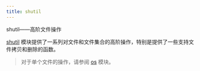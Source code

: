 ```yaml
---
title: shutil
---
```


shutil——高阶文件操作

[shutil](https://docs.python.org/zh-cn/3/library/shutil.html#module-shutil) 模块提供了一系列对文件和文件集合的高阶操作，特别是提供了一些支持文件拷贝和删除的函数。

> 对于单个文件的操作，请参阅 [os](https://docs.python.org/zh-cn/3/library/os.html#module-os) 模块。